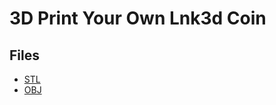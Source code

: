 # 3D Print Your Own Lnk3d Coin


## Files
- [STL](./models/lnk3d-coin.stl)
- [OBJ](./models/lnk3d-coin.obj)

